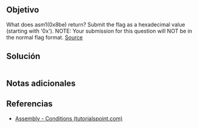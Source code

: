 ## Objetivo
What does asm1(0x8be) return? Submit the flag as a hexadecimal value (starting with '0x'). NOTE: Your submission for this question will NOT be in the normal flag format. [Source](https://jupiter.challenges.picoctf.org/static/66c927e32f3d7be7a62d13a7c2250943/test.S)
## Solución
```

```
## Notas adicionales

## Referencias
+ [Assembly - Conditions (tutorialspoint.com)](https://www.tutorialspoint.com/assembly_programming/assembly_conditions.htm)
